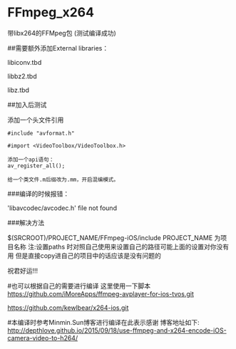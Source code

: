 # FFmpeg_x264
带libx264的FFMpeg包 (测试编译成功)

##需要额外添加External libraries：


libiconv.tbd

libbz2.tbd

libz.tbd


##加入后测试

添加一个头文件引用 

```obj
#include "avformat.h"

#import <VideoToolbox/VideoToolbox.h>

添加一个api语句：
av_register_all();

给一个类文件.m后缀改为.mm，开启混编模式。
```

###编译的时候报错： 

'libavcodec/avcodec.h' file not found 

###解决方法

$(SRCROOT)/PROJECT_NAME/FFmpeg-iOS/include
PROJECT_NAME 为项目名称
注:设置paths 时对照自己使用来设置自己的路径可能上面的设置对你没有用 
但是直接copy进自己的项目中的话应该是没有问题的

祝君好运!!!


#也可以根据自己的需要进行编译
这里使用一下脚本
https://github.com/iMoreApps/ffmpeg-avplayer-for-ios-tvos.git

https://github.com/kewlbear/x264-ios.git

#本编译时参考Minmin.Sun博客进行编译在此表示感谢
博客地址如下:
http://depthlove.github.io/2015/09/18/use-ffmpeg-and-x264-encode-iOS-camera-video-to-h264/
